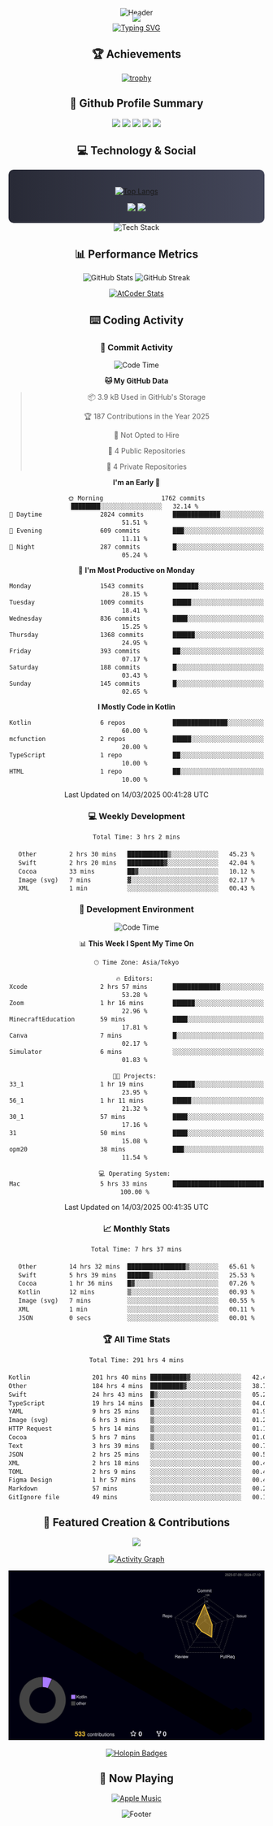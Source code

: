 <div align="center">
  
![Header](https://capsule-render.vercel.app/api?type=waving&color=gradient&customColorList=12&height=300&section=header&text=Welcome%20to%20Batapii's%20Universe&fontSize=50&animation=fadeIn&fontAlignY=40&desc=Android%20Developer%20|%20Kotlin%20LOVE%20)

<div style="margin-top: -20px;">
  <img src="https://readme-typing-svg.herokuapp.com/?lines=Crafting+Android+Experiences;Building+Tomorrow's+Apps+Today;Always+Learning,+Always+Growing&font=Fira%20Code&center=true&width=440&height=45&color=f75c7e&vCenter=true&size=22&pause=1000">
</div>

<a href="https://git.io/typing-svg">
  <img src="https://readme-typing-svg.demolab.com?font=Fira+Code&weight=600&size=28&duration=4000&pause=1000&center=true&vCenter=true&width=800&lines=Hey+there!+I'm+Batapii+%F0%9F%91%8B;Android+Developer+from+Japan+%F0%9F%87%AF%F0%9F%87%B5" alt="Typing SVG" />
</a>

## 🏆 Achievements

[![trophy](https://github-profile-trophy.vercel.app/?username=batapii&theme=onestar&no-frame=true&no-bg=true&column=8&rank=SECRET,SSS,SS,S,AAA,AA,A,B,C,?&margin-w=10&margin-h=10)](https://github.com/ryo-ma/github-profile-trophy)

## 🎯 Github Profile Summary

<div align="center">
  <img src="http://github-profile-summary-cards.vercel.app/api/cards/profile-details?username=batapii&theme=radical" />
  <img src="http://github-profile-summary-cards.vercel.app/api/cards/repos-per-language?username=batapii&theme=radical" />
  <img src="http://github-profile-summary-cards.vercel.app/api/cards/most-commit-language?username=batapii&theme=radical" />
  <img src="http://github-profile-summary-cards.vercel.app/api/cards/stats?username=batapii&theme=radical" />
  <img src="http://github-profile-summary-cards.vercel.app/api/cards/productive-time?username=batapii&theme=radical" />
</div>

## 💻 Technology & Social

<div align="center" style="background: linear-gradient(to right, #282A36, #44475A); padding: 20px; border-radius: 10px;">

[![Top Langs](https://github-readme-stats.vercel.app/api/top-langs/?username=batapii
)](https://github.com/anuraghazra/github-readme-stats)

<div style="margin-top: 15px">
<a href="https://github.com/batapii"><img src="https://img.shields.io/github/followers/batapii?style=for-the-badge&logo=github&label=Follow&color=ff6e96&labelColor=282A36"/></a>
<a href="https://twitter.com/batapii3939"><img src="https://img.shields.io/twitter/follow/batapii?style=for-the-badge&logo=twitter&color=1DA1F2&labelColor=282A36&label= Twitter"/></a>
</div>

</div>

<div align="center">
<img src="https://github-readme-tech-stack.vercel.app/api/cards?title=Tech+Stack&align=center&titleAlign=center&fontSize=20&lineHeight=10&lineCount=4&theme=github_dark&width=800&bg=%230D1117&badge=%23161B22&border=%2321262D&titleColor=%2358A6FF&line1=kotlin%2Ckotlin%2C0095D5%3Bandroid%2Candroid%2C00ff00%3Bjetpackcompose%2Cjetpack%2C4285F4%3B&line2=swift%2Cswift%2CFA7343%3Bfirebase%2Cfirebase%2CFFCA28%3Bgithub%2Cgithub%2C181717%3B&line3=typescript%2Ctypescript%2C3178C6%3Bgraphql%2Cgraphql%2CE10098%3Bsupabase%2Csupabase%2C3FCF8E%3B&line4=gradle%2Cgradle%2C02303A%3Bgitkraken%2Cgitkraken%2C179287%3Bpostman%2Cpostman%2CFF6C37%3B" alt="Tech Stack" />
</div>



## 📊 Performance Metrics

<div align="center">

![GitHub Stats](https://github-readme-stats.vercel.app/api?username=batapii&show_icons=true&theme=radical&hide_border=true&bg_color=0D1117)
![GitHub Streak](https://github-readme-streak-stats.herokuapp.com/?user=batapii&theme=radical&hide_border=true&background=0D1117)

[![AtCoder Stats](https://atcoder-readme-stats.vercel.app/stats/batapii3939?theme=dark&show_history=5&width=495)](https://github.com/iwbc-mzk/atcoder-readme-stats)

</div>

## ⌨️ Coding Activity

### 🌟 Commit Activity
<!--START_SECTION:commit-stats-->
![Code Time](http://img.shields.io/badge/Code%20Time-475%20hrs%209%20mins-blue)

**🐱 My GitHub Data** 

> 📦 3.9 kB Used in GitHub's Storage 
 > 
> 🏆 187 Contributions in the Year 2025
 > 
> 🚫 Not Opted to Hire
 > 
> 📜 4 Public Repositories 
 > 
> 🔑 4 Private Repositories 
 > 
**I'm an Early 🐤** 

```text
🌞 Morning                1762 commits        ████████░░░░░░░░░░░░░░░░░   32.14 % 
🌆 Daytime                2824 commits        █████████████░░░░░░░░░░░░   51.51 % 
🌃 Evening                609 commits         ███░░░░░░░░░░░░░░░░░░░░░░   11.11 % 
🌙 Night                  287 commits         █░░░░░░░░░░░░░░░░░░░░░░░░   05.24 % 
```
📅 **I'm Most Productive on Monday** 

```text
Monday                   1543 commits        ███████░░░░░░░░░░░░░░░░░░   28.15 % 
Tuesday                  1009 commits        █████░░░░░░░░░░░░░░░░░░░░   18.41 % 
Wednesday                836 commits         ████░░░░░░░░░░░░░░░░░░░░░   15.25 % 
Thursday                 1368 commits        ██████░░░░░░░░░░░░░░░░░░░   24.95 % 
Friday                   393 commits         ██░░░░░░░░░░░░░░░░░░░░░░░   07.17 % 
Saturday                 188 commits         █░░░░░░░░░░░░░░░░░░░░░░░░   03.43 % 
Sunday                   145 commits         █░░░░░░░░░░░░░░░░░░░░░░░░   02.65 % 
```


**I Mostly Code in Kotlin** 

```text
Kotlin                   6 repos             ███████████████░░░░░░░░░░   60.00 % 
mcfunction               2 repos             █████░░░░░░░░░░░░░░░░░░░░   20.00 % 
TypeScript               1 repo              ██░░░░░░░░░░░░░░░░░░░░░░░   10.00 % 
HTML                     1 repo              ██░░░░░░░░░░░░░░░░░░░░░░░   10.00 % 
```




 Last Updated on 14/03/2025 00:41:28 UTC
<!--END_SECTION:commit-stats-->

### 💻 Weekly Development
<!--START_SECTION:wakatime-->

```txt
Total Time: 3 hrs 2 mins

Other         2 hrs 30 mins   ███████████▒░░░░░░░░░░░░░   45.23 %
Swift         2 hrs 20 mins   ██████████▓░░░░░░░░░░░░░░   42.04 %
Cocoa         33 mins         ██▓░░░░░░░░░░░░░░░░░░░░░░   10.12 %
Image (svg)   7 mins          ▓░░░░░░░░░░░░░░░░░░░░░░░░   02.17 %
XML           1 min           ░░░░░░░░░░░░░░░░░░░░░░░░░   00.43 %
```

<!--END_SECTION:wakatime-->

### 🔨 Development Environment
<!--START_SECTION:dev-stats-->
![Code Time](http://img.shields.io/badge/Code%20Time-475%20hrs%209%20mins-blue)

📊 **This Week I Spent My Time On** 

```text
🕑︎ Time Zone: Asia/Tokyo

🔥 Editors: 
Xcode                    2 hrs 57 mins       █████████████░░░░░░░░░░░░   53.28 % 
Zoom                     1 hr 16 mins        ██████░░░░░░░░░░░░░░░░░░░   22.96 % 
MinecraftEducation       59 mins             ████░░░░░░░░░░░░░░░░░░░░░   17.81 % 
Canva                    7 mins              █░░░░░░░░░░░░░░░░░░░░░░░░   02.17 % 
Simulator                6 mins              ░░░░░░░░░░░░░░░░░░░░░░░░░   01.83 % 

🐱‍💻 Projects: 
33_1                     1 hr 19 mins        ██████░░░░░░░░░░░░░░░░░░░   23.95 % 
56_1                     1 hr 11 mins        █████░░░░░░░░░░░░░░░░░░░░   21.32 % 
30_1                     57 mins             ████░░░░░░░░░░░░░░░░░░░░░   17.16 % 
31                       50 mins             ████░░░░░░░░░░░░░░░░░░░░░   15.08 % 
opm20                    38 mins             ███░░░░░░░░░░░░░░░░░░░░░░   11.54 % 

💻 Operating System: 
Mac                      5 hrs 33 mins       █████████████████████████   100.00 % 
```


 Last Updated on 14/03/2025 00:41:35 UTC
<!--END_SECTION:dev-stats-->

### 📈 Monthly Stats
<!--START_SECTION:wakamonth-->

```txt
Total Time: 7 hrs 37 mins

Other         14 hrs 32 mins  ████████████████▒░░░░░░░░   65.61 %
Swift         5 hrs 39 mins   ██████▒░░░░░░░░░░░░░░░░░░   25.53 %
Cocoa         1 hr 36 mins    █▓░░░░░░░░░░░░░░░░░░░░░░░   07.26 %
Kotlin        12 mins         ▒░░░░░░░░░░░░░░░░░░░░░░░░   00.93 %
Image (svg)   7 mins          ░░░░░░░░░░░░░░░░░░░░░░░░░   00.55 %
XML           1 min           ░░░░░░░░░░░░░░░░░░░░░░░░░   00.11 %
JSON          0 secs          ░░░░░░░░░░░░░░░░░░░░░░░░░   00.01 %
```

<!--END_SECTION:wakamonth-->

### 🏆 All Time Stats
<!--START_SECTION:wakaalltime-->

```txt
Total Time: 291 hrs 4 mins

Kotlin                 201 hrs 40 mins ██████████▓░░░░░░░░░░░░░░   42.45 %
Other                  184 hrs 4 mins  █████████▓░░░░░░░░░░░░░░░   38.74 %
Swift                  24 hrs 43 mins  █▒░░░░░░░░░░░░░░░░░░░░░░░   05.20 %
TypeScript             19 hrs 14 mins  █░░░░░░░░░░░░░░░░░░░░░░░░   04.05 %
YAML                   9 hrs 25 mins   ▒░░░░░░░░░░░░░░░░░░░░░░░░   01.98 %
Image (svg)            6 hrs 3 mins    ▒░░░░░░░░░░░░░░░░░░░░░░░░   01.27 %
HTTP Request           5 hrs 14 mins   ▒░░░░░░░░░░░░░░░░░░░░░░░░   01.10 %
Cocoa                  5 hrs 7 mins    ▒░░░░░░░░░░░░░░░░░░░░░░░░   01.08 %
Text                   3 hrs 39 mins   ▒░░░░░░░░░░░░░░░░░░░░░░░░   00.77 %
JSON                   2 hrs 25 mins   ░░░░░░░░░░░░░░░░░░░░░░░░░   00.51 %
XML                    2 hrs 18 mins   ░░░░░░░░░░░░░░░░░░░░░░░░░   00.49 %
TOML                   2 hrs 9 mins    ░░░░░░░░░░░░░░░░░░░░░░░░░   00.45 %
Figma Design           1 hr 57 mins    ░░░░░░░░░░░░░░░░░░░░░░░░░   00.41 %
Markdown               57 mins         ░░░░░░░░░░░░░░░░░░░░░░░░░   00.20 %
GitIgnore file         49 mins         ░░░░░░░░░░░░░░░░░░░░░░░░░   00.18 %
```

<!--END_SECTION:wakaalltime-->


## 🌟 Featured Creation & Contributions

<div align="center">
  <a href="https://github.com/batapii/ToDoSNS">
    <img src="https://github-readme-stats.vercel.app/api/pin/?username=batapii&repo=ToDoSNS&theme=radical&hide_border=true&bg_color=0D1117" />
  </a>

[![Activity Graph](https://github-readme-activity-graph.vercel.app/graph?username=batapii&custom_title=Contribution%20Graph&hide_border=true&theme=radical&bg_color=0D1117)](https://github.com/ashutosh00710/github-readme-activity-graph)

![3D Contrib](./profile-3d-contrib/profile-night-rainbow.svg)

[![Holopin Badges](https://holopin.me/batapii)](https://holopin.io/@batapii)

</div>

## 🎵 Now Playing

<div align="center">
  
[![Apple Music](https://music-profile.rayriffy.com/theme/dark.svg?uid=001005.6598667d2ffd4a10a4f429edd0ba24c4.1156)](https://github.com/rayriffy/apple-music-github-profile)

</div>

![Footer](https://capsule-render.vercel.app/api?type=waving&color=gradient&customColorList=12&height=100&section=footer)

</div>
